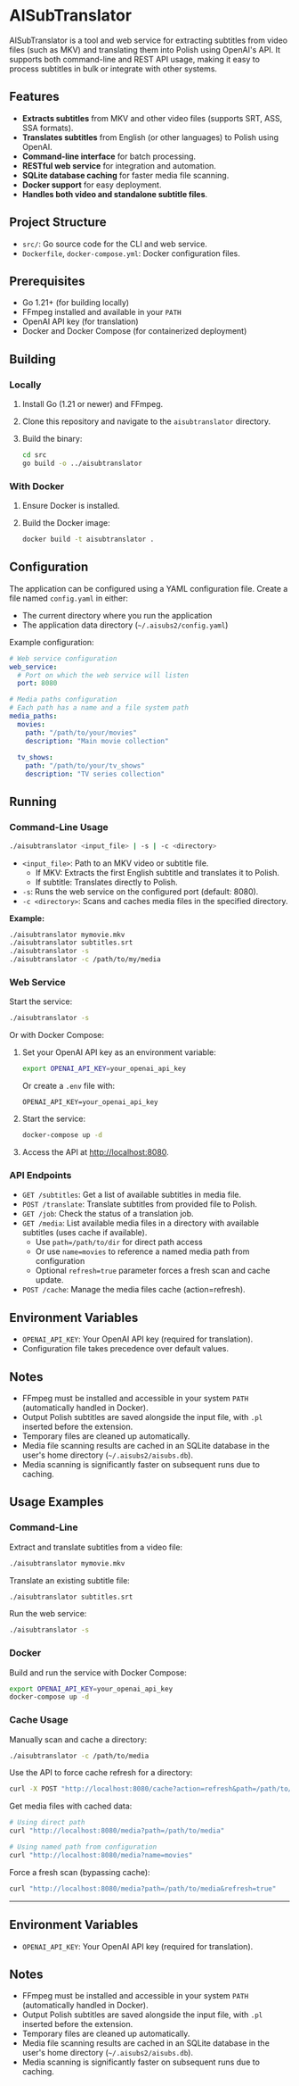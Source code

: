 # AISubTranslator

AISubTranslator is a tool and web service for extracting subtitles from video files (such as MKV) and translating them into Polish using OpenAI's API. It supports both command-line and REST API usage, making it easy to process subtitles in bulk or integrate with other systems.

## Features

- **Extracts subtitles** from MKV and other video files (supports SRT, ASS, SSA formats).
- **Translates subtitles** from English (or other languages) to Polish using OpenAI.
- **Command-line interface** for batch processing.
- **RESTful web service** for integration and automation.
- **SQLite database caching** for faster media file scanning.
- **Docker support** for easy deployment.
- **Handles both video and standalone subtitle files**.

## Project Structure

- `src/`: Go source code for the CLI and web service.
- `Dockerfile`, `docker-compose.yml`: Docker configuration files.

## Prerequisites

- Go 1.21+ (for building locally)
- FFmpeg installed and available in your `PATH`
- OpenAI API key (for translation)
- Docker and Docker Compose (for containerized deployment)

## Building

### Locally

1. Install Go (1.21 or newer) and FFmpeg.
2. Clone this repository and navigate to the `aisubtranslator` directory.
3. Build the binary:

   ```bash
   cd src
   go build -o ../aisubtranslator
   ```

### With Docker

1. Ensure Docker is installed.
2. Build the Docker image:

   ```bash
   docker build -t aisubtranslator .
   ```

## Configuration

The application can be configured using a YAML configuration file. Create a file named `config.yaml` in either:
- The current directory where you run the application
- The application data directory (`~/.aisubs2/config.yaml`)

Example configuration:

```yaml
# Web service configuration
web_service:
  # Port on which the web service will listen
  port: 8080

# Media paths configuration
# Each path has a name and a file system path
media_paths:
  movies:
    path: "/path/to/your/movies"
    description: "Main movie collection"
  
  tv_shows:
    path: "/path/to/your/tv_shows"
    description: "TV series collection"
```

## Running

### Command-Line Usage

```bash
./aisubtranslator <input_file> | -s | -c <directory>
```

- `<input_file>`: Path to an MKV video or subtitle file.
  - If MKV: Extracts the first English subtitle and translates it to Polish.
  - If subtitle: Translates directly to Polish.
- `-s`: Runs the web service on the configured port (default: 8080).
- `-c <directory>`: Scans and caches media files in the specified directory.

**Example:**

```bash
./aisubtranslator mymovie.mkv
./aisubtranslator subtitles.srt
./aisubtranslator -s
./aisubtranslator -c /path/to/my/media
```

### Web Service

Start the service:

```bash
./aisubtranslator -s
```

Or with Docker Compose:

1. Set your OpenAI API key as an environment variable:

   ```bash
   export OPENAI_API_KEY=your_openai_api_key
   ```

   Or create a `.env` file with:

   ```
   OPENAI_API_KEY=your_openai_api_key
   ```

2. Start the service:

   ```bash
   docker-compose up -d
   ```

3. Access the API at [http://localhost:8080](http://localhost:8080).

### API Endpoints

- `GET /subtitles`: Get a list of available subtitles in media file.
- `POST /translate`: Translate subtitles from provided file to Polish.
- `GET /job`: Check the status of a translation job.
- `GET /media`: List available media files in a directory with available subtitles (uses cache if available).
  - Use `path=/path/to/dir` for direct path access
  - Or use `name=movies` to reference a named media path from configuration
  - Optional `refresh=true` parameter forces a fresh scan and cache update.
- `POST /cache`: Manage the media files cache (action=refresh).

## Environment Variables

- `OPENAI_API_KEY`: Your OpenAI API key (required for translation).
- Configuration file takes precedence over default values.

## Notes

- FFmpeg must be installed and accessible in your system `PATH` (automatically handled in Docker).
- Output Polish subtitles are saved alongside the input file, with `.pl` inserted before the extension.
- Temporary files are cleaned up automatically.
- Media file scanning results are cached in an SQLite database in the user's home directory (`~/.aisubs2/aisubs.db`).
- Media scanning is significantly faster on subsequent runs due to caching.

## Usage Examples

### Command-Line

Extract and translate subtitles from a video file:
```bash
./aisubtranslator mymovie.mkv
```

Translate an existing subtitle file:
```bash
./aisubtranslator subtitles.srt
```

Run the web service:
```bash
./aisubtranslator -s
```

### Docker

Build and run the service with Docker Compose:
```bash
export OPENAI_API_KEY=your_openai_api_key
docker-compose up -d
```

### Cache Usage

Manually scan and cache a directory:
```bash
./aisubtranslator -c /path/to/media
```

Use the API to force cache refresh for a directory:
```bash
curl -X POST "http://localhost:8080/cache?action=refresh&path=/path/to/media"
```

Get media files with cached data:
```bash
# Using direct path
curl "http://localhost:8080/media?path=/path/to/media"

# Using named path from configuration
curl "http://localhost:8080/media?name=movies"
```

Force a fresh scan (bypassing cache):
```bash
curl "http://localhost:8080/media?path=/path/to/media&refresh=true"
```

---

## Environment Variables

- `OPENAI_API_KEY`: Your OpenAI API key (required for translation).

## Notes

- FFmpeg must be installed and accessible in your system `PATH` (automatically handled in Docker).
- Output Polish subtitles are saved alongside the input file, with `.pl` inserted before the extension.
- Temporary files are cleaned up automatically.
- Media file scanning results are cached in an SQLite database in the user's home directory (`~/.aisubs2/aisubs.db`).
- Media scanning is significantly faster on subsequent runs due to caching.
